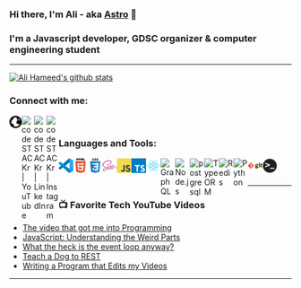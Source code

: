 ### Hi there, I'm Ali - aka [Astro][website] 👋

### I'm a Javascript developer, GDSC organizer & computer engineering student

---

[![Ali Hameed's github stats](https://github-readme-stats.vercel.app/api?username=astro-ali&count_private=true&show_icons=true&theme=react)](https://github.com/astro-ali)

### Connect with me:

[<img align="left" alt="codeSTACKr.com" width="22px" src="https://raw.githubusercontent.com/iconic/open-iconic/master/svg/globe.svg" />][website]
[<img align="left" alt="codeSTACKr | YouTube" width="22px" src="https://cdn.jsdelivr.net/npm/simple-icons@v3/icons/youtube.svg" />][youtube]
[<img align="left" alt="codeSTACKr | LinkedIn" width="22px" src="https://cdn.jsdelivr.net/npm/simple-icons@v3/icons/linkedin.svg" />][linkedin]
[<img align="left" alt="codeSTACKr | Instagram" width="22px" src="https://cdn.jsdelivr.net/npm/simple-icons@v3/icons/instagram.svg" />][instagram]

<br />

### Languages and Tools:

<img align="left" alt="Visual Studio Code" width="26px" src="https://raw.githubusercontent.com/github/explore/80688e429a7d4ef2fca1e82350fe8e3517d3494d/topics/visual-studio-code/visual-studio-code.png" />
<img align="left" alt="HTML5" width="26px" src="https://raw.githubusercontent.com/github/explore/80688e429a7d4ef2fca1e82350fe8e3517d3494d/topics/html/html.png" />
<img align="left" alt="CSS3" width="26px" src="https://raw.githubusercontent.com/github/explore/80688e429a7d4ef2fca1e82350fe8e3517d3494d/topics/css/css.png" />
<img align="left" alt="Sass" width="26px" src="https://raw.githubusercontent.com/github/explore/80688e429a7d4ef2fca1e82350fe8e3517d3494d/topics/sass/sass.png" />
<img align="left" alt="JavaScript" width="26px" src="https://raw.githubusercontent.com/github/explore/80688e429a7d4ef2fca1e82350fe8e3517d3494d/topics/javascript/javascript.png" />
<img align="left" alt="TypeScript" width="26px" src="https://raw.githubusercontent.com/github/explore/80688e429a7d4ef2fca1e82350fe8e3517d3494d/topics/typescript/typescript.png" />
<img align="left" alt="React" width="26px" src="https://raw.githubusercontent.com/github/explore/80688e429a7d4ef2fca1e82350fe8e3517d3494d/topics/react/react.png" />
<img align="left" alt="GraphQL" width="26px" src="https://upload.wikimedia.org/wikipedia/commons/thumb/1/17/GraphQL_Logo.svg/2048px-GraphQL_Logo.svg.png" />
<img align="left" alt="Node.js" width="26px" src="https://www.appware.ch/img/icons/nodejs.png" />
<img align="left" alt="postgresql" width="26px" src="https://upload.wikimedia.org/wikipedia/commons/thumb/2/29/Postgresql_elephant.svg/1200px-Postgresql_elephant.svg.png" />
<img align="left" alt="TypeORM" width="26px" src="https://img.stackshare.io/service/7419/20165699.png" />
<img align="left" alt="Redis" width="26px" src="https://static.cdnlogo.com/logos/r/3/redis.svg" />
<img align="left" alt="Python" width="26px" src="https://i.ibb.co/pRTP7M9/python-logo.png" />
<img align="left" alt="Git" width="26px" src="https://raw.githubusercontent.com/github/explore/80688e429a7d4ef2fca1e82350fe8e3517d3494d/topics/git/git.png" />
<img align="left" alt="Terminal" width="26px" src="https://raw.githubusercontent.com/github/explore/80688e429a7d4ef2fca1e82350fe8e3517d3494d/topics/terminal/terminal.png" />


<br />
<br />

---

### 📺 Favorite Tech YouTube Videos

<!-- YOUTUBE:START -->
- [The video that got me into Programming](https://www.youtube.com/watch?v=nKIu9yen5nc)
- [JavaScript: Understanding the Weird Parts](https://www.youtube.com/watch?v=Bv_5Zv5c-Ts)
- [What the heck is the event loop anyway?](https://www.youtube.com/watch?v=8aGhZQkoFbQ)
- [Teach a Dog to REST](https://www.youtube.com/watch?v=PgrP6r-cFUQ&t=278s)
- [Writing a Program that Edits my Videos](https://www.youtube.com/watch?v=0ZeO0IQaJ-A)
<!-- YOUTUBE:END -->

---


[website]: http://astro-ali.github.io
[twitter]: https://twitter.com/codeSTACKr
[youtube]: https://www.youtube.com/channel/UCBUmpd53OX1acjs9fVv2teA
[instagram]: https://instagram.com/astro_ali72
[linkedin]: https://www.linkedin.com/in/astro-ali72
